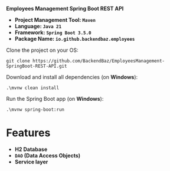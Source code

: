 **Employees Management Spring Boot REST API**

- **Project Management Tool: `Maven`**
- **Language: `Java 21`**
- **Framework: `Spring Boot 3.5.0`**
- **Package Name: `io.github.backendbaz.employees`**

Clone the project on your OS:
```shell
git clone https://github.com/BackendBaz/EmployeesManagement-SpringBoot-REST-API.git
```

Download and install all dependencies (on **Windows**):
```shell
.\mvnw clean install
```

Run the Spring Boot app (on **Windows**):
```shell
.\mvnw spring-boot:run
```

# Features

- **H2 Database**
- **`DAO` (Data Access Objects)**
- **Service layer**

